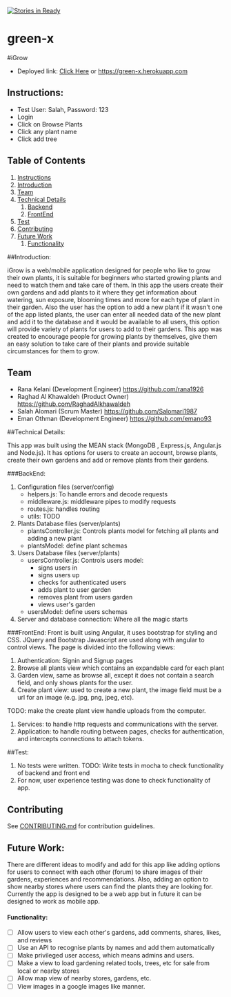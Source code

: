 [![Stories in Ready](https://badge.waffle.io/Green-X/green-x.png?label=ready&title=Ready)](https://waffle.io/Green-X/green-x)
# green-x
#iGrow

* Deployed link: [Click Here](https://green-x.herokuapp.com) or https://green-x.herokuapp.com

## Instructions:

* Test User: Salah, Password: 123
* Login
* Click on Browse Plants
* Click any plant name
* Click add tree

## Table of Contents

1. [Instructions](#instructions)
1. [Introduction](#introduction)
1. [Team](#team)
1. [Technical Details](#technical-details)
    1. [Backend](#backend)
    1. [FrontEnd](#frontend)
1. [Test](#test)
1. [Contributing](#contributing)
1. [Future Work](#future-work)
    1. [Functionality](#functionality)

##Introduction:

iGrow is a web/mobile application designed for people who like to grow their own plants, it is suitable for beginners who started growing plants and need to watch them and take care of them. In this app the users create their own gardens and add plants to it where they get information about watering, sun exposure, blooming times and more for each type of plant in their garden. Also the user has the option to add a new plant if it wasn't one of the app listed plants, the user can enter all needed data of the new plant and add it to the database and it would be available to all users, this option will provide variety of plants for users to add to their gardens.
This app was created to encourage people for growing plants by themselves, give them an easy solution to take care of their plants and provide suitable circumstances for them to grow.

## Team

* Rana Kelani (Development Engineer) https://github.com/rana1926
* Raghad Al Khawaldeh (Product Owner) https://github.com/RaghadAlkhawaldeh
* Salah Alomari (Scrum Master) https://github.com/Salomari1987
* Eman Othman (Development Engineer) https://github.com/emano93

##Technical Details:

This app was built using the MEAN stack (MongoDB , Express.js, Angular.js and Node.js). It has options for users to create an account, browse plants, create their own gardens and add or remove plants from their gardens.

###BackEnd:

1. Configuration files (server/config)
    - helpers.js: To handle errors and decode requests
    - middleware.js: middleware pipes to modify requests
    - routes.js: handles routing
    - utils: TODO
1. Plants Database files (server/plants)
   	- plantsController.js: Controls plants model for fetching all plants and adding a new plant
    - plantsModel: define plant schemas
1. Users Database files (server/plants)
   	- usersController.js: Controls users model:
   		- signs users in
   		- signs users up
   		- checks for authenticated users
   		- adds plant to user garden
   		- removes plant from users garden
   		- views user's garden
    - usersModel: define users schemas
1. Server and database connection: Where all the magic starts

###FrontEnd:
Front is built using Angular, it uses bootstrap for styling and CSS. JQuery and Bootstrap Javascript are used along with angular to control views.
The page is divided into the following views:

1. Authentication: Signin and Signup pages
1. Browse all plants view which contains an expandable card for each plant
1. Garden view, same as browse all, except it does not contain a search field, and only shows plants for the user.
1. Create plant view: used to create a new plant, the image field must be a url for an image (e.g. jpg, png, jpeg, etc). 

TODO: make the create plant view handle uploads from the computer.

1. Services: to handle http requests and communications with the server.
1. Application: to handle routing between pages, checks for authentication, and intercepts connections to attach tokens.

##Test:
1. No tests were written. TODO: Write tests in mocha to check functionality of backend and front end
1. For now, user experience testing was done to check functionality of app.

## Contributing

See [CONTRIBUTING.md](CONTRIBUTING.md) for contribution guidelines.

## Future Work:
There are different ideas to modify and add for this app like adding options for users to connect with each other (forum) to share images of their gardens, experiences and recommendations. Also, adding an option to show nearby stores where users can find the plants they are looking for. Currently the app is designed to be a web app but in future it can be designed to work as mobile app.

#### Functionality:
 * [ ] Allow users to view each other's gardens, add comments, shares, likes, and reviews
 * [ ] Use an API to recognise plants by names and add them automatically
 * [ ] Make privileged user access, which means admins and users.
 * [ ] Make a view to load gardening related tools, trees, etc for sale from local or nearby stores
 * [ ] Allow map view of nearby stores, gardens, etc.
 * [ ] View images in a google images like manner.
